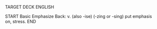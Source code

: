 TARGET DECK
ENGLISH

START
Basic
Emphasize
Back: v. (also -ise) (-zing or -sing) put emphasis on, stress.
END
